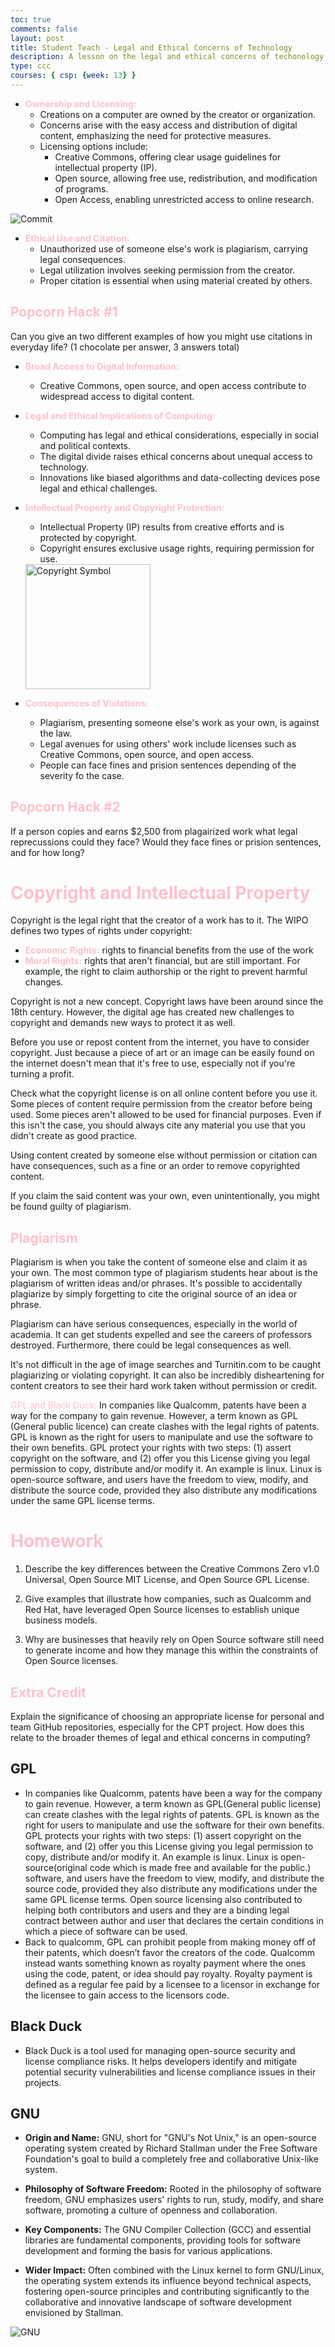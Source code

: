 ```yaml
---
toc: true
comments: false
layout: post
title: Student Teach - Legal and Ethical Concerns of Technology 
description: A lesson on the legal and ethical concerns of techonology! By Aditi, Eshika, Cindy, Avanthika, Nupur 
type: ccc
courses: { csp: {week: 13} }
---
```


- **<span style="color:pink">Ownership and Licensing:</span>**
  - Creations on a computer are owned by the creator or organization.
  - Concerns arise with the easy access and distribution of digital content, emphasizing the need for protective measures.
  - Licensing options include:
    - Creative Commons, offering clear usage guidelines for intellectual property (IP).
    - Open source, allowing free use, redistribution, and modification of programs.
    - Open Access, enabling unrestricted access to online research.

![Commit](https://teaching.resources.osu.edu/sites/default/files/styles/max_3840x3840/public/2022-12/CreativeCommonsGraphic.jpg?itok=LmaLpQYa)

- **<span style="color:pink">Ethical Use and Citation:</span>**
  - Unauthorized use of someone else's work is plagiarism, carrying legal consequences.
  - Legal utilization involves seeking permission from the creator.
  - Proper citation is essential when using material created by others.

## <span style="color:pink">Popcorn Hack #1</span>
Can you give an two different examples of how you might use citations in everyday life? (1 chocolate per answer, 3 answers total)

- **<span style="color:pink">Broad Access to Digital Information:</span>**
  - Creative Commons, open source, and open access contribute to widespread access to digital content.

- **<span style="color:pink">Legal and Ethical Implications of Computing:</span>**
  - Computing has legal and ethical considerations, especially in social and political contexts.
  - The digital divide raises ethical concerns about unequal access to technology.
  - Innovations like biased algorithms and data-collecting devices pose legal and ethical challenges.

- **<span style="color:pink">Intellectual Property and Copyright Protection:</span>**
  - Intellectual Property (IP) results from creative efforts and is protected by copyright.
  - Copyright ensures exclusive usage rights, requiring permission for use.

  <img src="https://static.vecteezy.com/system/resources/previews/000/582/676/original/copyright-symbol-icon-vector-illustration.jpg" alt="Copyright Symbol" width="200" height="200">

- **<span style="color:pink">Consequences of Violations:</span>**
  - Plagiarism, presenting someone else's work as your own, is against the law.
  - Legal avenues for using others' work include licenses such as Creative Commons, open source, and open access.
  - People can face fines and prision sentences depending of the severity fo the case. 

## <span style="color:pink">Popcorn Hack #2</span>
If a person copies and earns $2,500 from plagairized work what legal reprecussions could they face? Would they face fines or prision sentences, and for how long?

# <span style="color:pink">Copyright and Intellectual Property</span>

Copyright is the legal right that the creator of a work has to it. The WIPO defines two types of rights under copyright:

- **<span style="color:pink">Economic Rights:</span>** rights to financial benefits from the use of the work
- **<span style="color:pink">Moral Rights:</span>** rights that aren't financial, but are still important. For example, the right to claim authorship or the right to prevent harmful changes.

Copyright is not a new concept. Copyright laws have been around since the 18th century. However, the digital age has created new challenges to copyright and demands new ways to protect it as well.

Before you use or repost content from the internet, you have to consider copyright. Just because a piece of art or an image can be easily found on the internet doesn't mean that it's free to use, especially not if you're turning a profit.

Check what the copyright license is on all online content before you use it. Some pieces of content require permission from the creator before being used. Some pieces aren't allowed to be used for financial purposes. Even if this isn't the case, you should always cite any material you use that you didn't create as good practice.

Using content created by someone else without permission or citation can have consequences, such as a fine or an order to remove copyrighted content.

If you claim the said content was your own, even unintentionally, you might be found guilty of plagiarism.

## <span style="color:pink">Plagiarism</span>

Plagiarism is when you take the content of someone else and claim it as your own. The most common type of plagiarism students hear about is the plagiarism of written ideas and/or phrases. It's possible to accidentally plagiarize by simply forgetting to cite the original source of an idea or phrase.

Plagiarism can have serious consequences, especially in the world of academia. It can get students expelled and see the careers of professors destroyed. Furthermore, there could be legal consequences as well.

It's not difficult in the age of image searches and Turnitin.com to be caught plagiarizing or violating copyright. It can also be incredibly disheartening for content creators to see their hard work taken without permission or credit.

<span style="color:pink">GPL and Black Duck:</span>
In companies like Qualcomm, patents have been a way for the company to gain revenue. However, a term known as GPL (General public licence) can create clashes with the legal rights of patents. GPL is known as the right for users to manipulate and use the software to their own benefits. GPL protect your rights with two steps: (1) assert copyright on the software, and (2) offer you this License giving you legal permission to copy, distribute and/or modify it. An example is linux. Linux is open-source software, and users have the freedom to view, modify, and distribute the source code, provided they also distribute any modifications under the same GPL license terms. 

# <span style="color:pink">Homework</span>

1. Describe the key differences between the Creative Commons Zero v1.0 Universal, Open Source MIT License, and Open Source GPL License.

2. Give examples that illustrate how companies, such as Qualcomm and Red Hat, have leveraged Open Source licenses to establish unique business models.

3. Why are businesses that heavily rely on Open Source software still need to generate income and how they manage this within the constraints of Open Source licenses.

## <span style="color:pink">Extra Credit</span>

Explain the significance of choosing an appropriate license for personal and team GitHub repositories, especially for the CPT project. How does this relate to the broader themes of legal and ethical concerns in computing?


## GPL 
- In companies like Qualcomm, patents have been a way for the company to gain revenue. However, a term known as GPL(General public license) can create clashes with the legal rights of patents. GPL is known as the right for users to manipulate and use the software for their own benefits. GPL protects your rights with two steps: (1) assert copyright on the software, and (2) offer you this License giving you legal permission to copy, distribute and/or modify it. An example is linux. Linux is open-source(original code which is made free and available for the public.) software, and users have the freedom to view, modify, and distribute the source code, provided they also distribute any modifications under the same GPL license terms. Open source licensing also contributed to helping both contributors and users and they are a binding legal contract between author and user that declares the certain conditions in which a piece of software can be used.
- Back to qualcomm, GPL can prohibit people from making money off of their patents, which doesn’t favor the creators of the code. Qualcomm instead wants something known as royalty payment where the ones using the code, patent, or idea should pay royalty. Royalty payment is defined as a regular fee paid by a licensee to a licensor in exchange for the licensee to gain access to the licensors code. 

## Black Duck
- Black Duck is a tool used for managing open-source security and license compliance risks. It helps developers identify and mitigate potential security vulnerabilities and license compliance issues in their projects.

## GNU
- **Origin and Name:** GNU, short for "GNU's Not Unix," is an open-source operating system created by Richard Stallman under the Free Software Foundation's goal to build a completely free and collaborative Unix-like system.

- **Philosophy of Software Freedom:** Rooted in the philosophy of software freedom, GNU emphasizes users' rights to run, study, modify, and share software, promoting a culture of openness and collaboration.

- **Key Components:** The GNU Compiler Collection (GCC) and essential libraries are fundamental components, providing tools for software development and forming the basis for various applications.

- **Wider Impact:** Often combined with the Linux kernel to form GNU/Linux, the operating system extends its influence beyond technical aspects, fostering open-source principles and contributing significantly to the collaborative and innovative landscape of software development envisioned by Stallman.

![GNU](https://encrypted-tbn0.gstatic.com/images?q=tbn:ANd9GcT6qh-kaBG2vPgs2jlqRZg_3QEbiILMnlyqqc8natIfYKrubOLggJGNhFp4s69f_NLzLVw&usqp=CAU)
